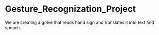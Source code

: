 # Gesture_Recognization_Project
We are creating a golve that reads hand sign and translates it into text and speach.
